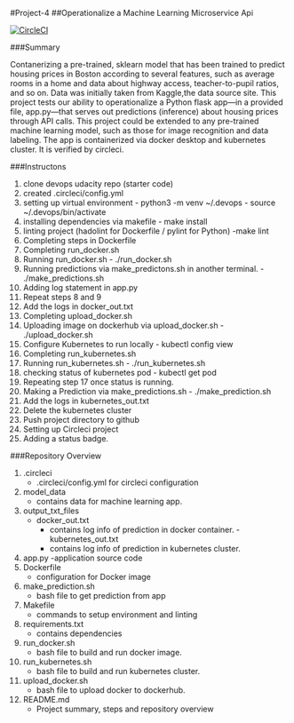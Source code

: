 #Project-4
##Operationalize a Machine Learning Microservice Api

[![CircleCI](https://circleci.com/gh/ravisethi21/project4-udacity.svg?style=svg)](https://circleci.com/gh/ravisethi21/circleci-docs)


###Summary

Contanerizing a pre-trained, sklearn model that has been trained to predict housing prices in Boston according to several features, such as average rooms in a home and data about highway access, teacher-to-pupil ratios, and so on. Data was initially taken from Kaggle,the data source site. This project tests our ability to operationalize a Python flask app—in a provided file, app.py—that serves out predictions (inference) about housing prices through API calls. This project could be extended to any pre-trained machine learning model, such as those for image recognition and data labeling. The app is containerized via docker desktop and kubernetes cluster. It is verified by circleci.


###Instructons

1) clone devops udacity repo (starter code)
2) created .circleci/config.yml
3) setting up virtual environment
		- python3 -m venv ~/.devops
		- source ~/.devops/bin/activate
4) installing dependencies via makefile
		- make install
5) linting project (hadolint for Dockerfile / pylint for Python)
		-make lint
6) Completing steps in Dockerfile
7) Completing run_docker.sh
8) Running run_docker.sh
		- ./run_docker.sh
9) Running predictions via make_predictons.sh in another terminal.
		- ./make_predictions.sh
10) Adding log statement in app.py
11) Repeat steps 8 and 9
12) Add the logs in docker_out.txt
13) Completing upload_docker.sh
14) Uploading image on dockerhub via upload_docker.sh
		- ./upload_docker.sh
15) Configure Kubernetes to run locally
		- kubectl config view
16) Completing run_kubernetes.sh
17) Running run_kubernetes.sh
		- ./run_kubernetes.sh
18) checking status of kubernetes pod
		- kubectl get pod
19) Repeating step 17 once status is running.
20) Making a Prediction via make_predictions.sh
		- ./make_prediction.sh
21) Add the logs in kubernetes_out.txt
22) Delete the kubernetes cluster
23) Push project directory to github
24) Setting up Circleci project
25) Adding a status badge.


###Repository Overview

1) .circleci
	- .circleci/config.yml for circleci configuration
2) model_data
	- contains data for machine learning app.
3) output_txt_files
	- docker_out.txt
		- contains log info of prediction in docker container.
	-kubernetes_out.txt
		- contains log info of prediction in kubernetes cluster.
4) app.py
	-application source code
5) Dockerfile
	- configuration for Docker image
6) make_prediction.sh
	- bash file to get prediction from app
7) Makefile
	- commands to setup environment and linting
8) requirements.txt
	- contains dependencies
9) run_docker.sh
	- bash file to build and run docker image.
10) run_kubernetes.sh
	- bash file to build and run kubernetes cluster.
11) upload_docker.sh
	- bash file to upload docker to dockerhub.
12) README.md
	- Project summary, steps and repository overview


